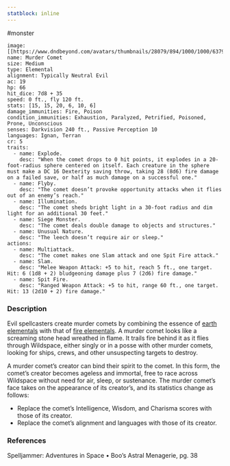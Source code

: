 ```yaml
---
statblock: inline
---
```

#monster 

```statblock
image: [[https://www.dndbeyond.com/avatars/thumbnails/28079/894/1000/1000/637961800881115372.jpeg]]
name: Murder Comet
size: Medium
type: Elemental
alignment: Typically Neutral Evil
ac: 19
hp: 66
hit_dice: 7d8 + 35
speed: 0 ft., fly 120 ft.
stats: [15, 15, 20, 6, 10, 6]
damage_immunities: Fire, Poison
condition_immunities: Exhaustion, Paralyzed, Petrified, Poisoned, Prone, Unconscious
senses: Darkvision 240 ft., Passive Perception 10
languages: Ignan, Terran
cr: 5
traits:
  - name: Explode.
    desc: "When the comet drops to 0 hit points, it explodes in a 20-foot-radius sphere centered on itself. Each creature in the sphere must make a DC 16 Dexterity saving throw, taking 28 (8d6) fire damage on a failed save, or half as much damage on a successful one."
  - name: Flyby.
    desc: "The comet doesn’t provoke opportunity attacks when it flies out of an enemy’s reach."
  - name: Illumination.
    desc: "The comet sheds bright light in a 30-foot radius and dim light for an additional 30 feet."
  - name: Siege Monster.
    desc: "The comet deals double damage to objects and structures."
  - name: Unusual Nature.
    desc: "The leech doesn’t require air or sleep."
actions:
  - name: Multiattack.
    desc: "The comet makes one Slam attack and one Spit Fire attack."
  - name: Slam.
    desc: "Melee Weapon Attack: +5 to hit, reach 5 ft., one target. Hit: 6 (1d8 + 2) bludgeoning damage plus 7 (2d6) fire damage."
  - name: Spit Fire.
    desc: "Ranged Weapon Attack: +5 to hit, range 60 ft., one target. Hit: 13 (2d10 + 2) fire damage."
```

### Description

Evil spellcasters create murder comets by combining the essence of [earth elementals](https://www.dndbeyond.com/monsters/16853-earth-elemental) with that of [fire elementals](https://www.dndbeyond.com/monsters/16861-fire-elemental). A murder comet looks like a screaming stone head wreathed in flame. It trails fire behind it as it flies through Wildspace, either singly or in a posse with other murder comets, looking for ships, crews, and other unsuspecting targets to destroy.

A murder comet’s creator can bind their spirit to the comet. In this form, the comet’s creator becomes ageless and immortal, free to race across Wildspace without need for air, sleep, or sustenance. The murder comet’s face takes on the appearance of its creator’s, and its statistics change as follows:
-   Replace the comet’s Intelligence, Wisdom, and Charisma scores with those of its creator.
-   Replace the comet’s alignment and languages with those of its creator.

### References

Spelljammer: Adventures in Space • Boo’s Astral Menagerie, pg. 38